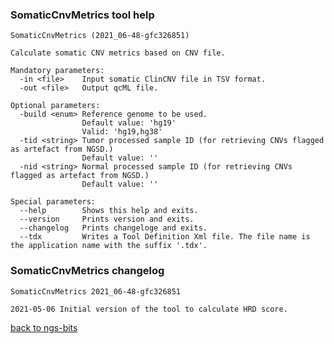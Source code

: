 ### SomaticCnvMetrics tool help
	SomaticCnvMetrics (2021_06-48-gfc326851)
	
	Calculate somatic CNV metrics based on CNV file.
	
	Mandatory parameters:
	  -in <file>    Input somatic ClinCNV file in TSV format.
	  -out <file>   Output qcML file.
	
	Optional parameters:
	  -build <enum> Reference genome to be used.
	                Default value: 'hg19'
	                Valid: 'hg19,hg38'
	  -tid <string> Tumor processed sample ID (for retrieving CNVs flagged as artefact from NGSD.)
	                Default value: ''
	  -nid <string> Normal processed sample ID (for retrieving CNVs flagged as artefact from NGSD.)
	                Default value: ''
	
	Special parameters:
	  --help        Shows this help and exits.
	  --version     Prints version and exits.
	  --changelog   Prints changeloge and exits.
	  --tdx         Writes a Tool Definition Xml file. The file name is the application name with the suffix '.tdx'.
	
### SomaticCnvMetrics changelog
	SomaticCnvMetrics 2021_06-48-gfc326851
	
	2021-05-06 Initial version of the tool to calculate HRD score.
[back to ngs-bits](https://github.com/imgag/ngs-bits)